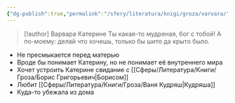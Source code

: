 ```yaml
---
{"dg-publish":true,"permalink":"/sfery/literatura/knigi/groza/varvara/","tags":["book"]}
---
```



> [!author] Варвара Катерине 
> Ты какая-то мудреная, бог с тобой! А по-моему: делай что хочешь, только бы шито да крыто было.
- Не пресмыкается перед матерью
- Вроде бы понимает Катерину, но не понимает её внутреннего мира 
- Хочет устроить Катерине свидание с [[Сферы/Литература/Книги/Гроза/Борис Григорьевич\|Борисом]] 
- Любит [[Сферы/Литература/Книги/Гроза/Ваня Кудряш\|Кудряша]] 
- Куда-то убежала из дома 
